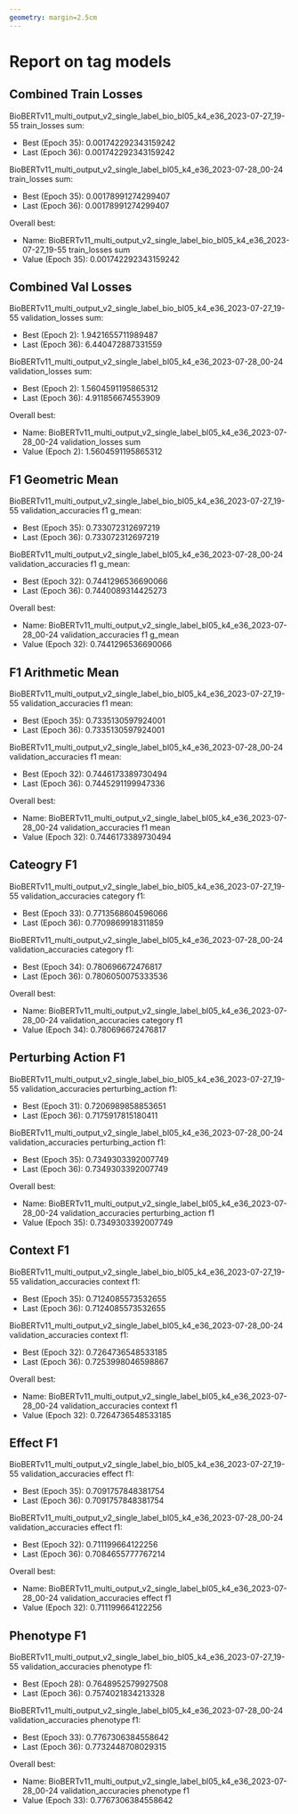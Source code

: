 ```yaml
---
geometry: margin=2.5cm
---
```


# Report on tag models


## Combined Train Losses

BioBERTv11_multi_output_v2_single_label_bio_bl05_k4_e36_2023-07-27_19-55 train_losses sum:

* Best (Epoch 35): 0.001742292343159242
* Last (Epoch 36): 0.001742292343159242

BioBERTv11_multi_output_v2_single_label_bl05_k4_e36_2023-07-28_00-24 train_losses sum:

* Best (Epoch 35): 0.00178991274299407
* Last (Epoch 36): 0.00178991274299407

Overall best:

* Name: BioBERTv11_multi_output_v2_single_label_bio_bl05_k4_e36_2023-07-27_19-55 train_losses sum
* Value (Epoch 35): 0.001742292343159242


## Combined Val Losses

BioBERTv11_multi_output_v2_single_label_bio_bl05_k4_e36_2023-07-27_19-55 validation_losses sum:

* Best (Epoch 2): 1.9421655711989487
* Last (Epoch 36): 6.440472887331559

BioBERTv11_multi_output_v2_single_label_bl05_k4_e36_2023-07-28_00-24 validation_losses sum:

* Best (Epoch 2): 1.5604591195865312
* Last (Epoch 36): 4.911856674553909

Overall best:

* Name: BioBERTv11_multi_output_v2_single_label_bl05_k4_e36_2023-07-28_00-24 validation_losses sum
* Value (Epoch 2): 1.5604591195865312


## F1 Geometric Mean

BioBERTv11_multi_output_v2_single_label_bio_bl05_k4_e36_2023-07-27_19-55 validation_accuracies f1 g_mean:

* Best (Epoch 35): 0.733072312697219
* Last (Epoch 36): 0.733072312697219

BioBERTv11_multi_output_v2_single_label_bl05_k4_e36_2023-07-28_00-24 validation_accuracies f1 g_mean:

* Best (Epoch 32): 0.7441296536690066
* Last (Epoch 36): 0.7440089314425273

Overall best:

* Name: BioBERTv11_multi_output_v2_single_label_bl05_k4_e36_2023-07-28_00-24 validation_accuracies f1 g_mean
* Value (Epoch 32): 0.7441296536690066


## F1 Arithmetic Mean

BioBERTv11_multi_output_v2_single_label_bio_bl05_k4_e36_2023-07-27_19-55 validation_accuracies f1 mean:

* Best (Epoch 35): 0.7335130597924001
* Last (Epoch 36): 0.7335130597924001

BioBERTv11_multi_output_v2_single_label_bl05_k4_e36_2023-07-28_00-24 validation_accuracies f1 mean:

* Best (Epoch 32): 0.7446173389730494
* Last (Epoch 36): 0.7445291199947336

Overall best:

* Name: BioBERTv11_multi_output_v2_single_label_bl05_k4_e36_2023-07-28_00-24 validation_accuracies f1 mean
* Value (Epoch 32): 0.7446173389730494


## Cateogry F1

BioBERTv11_multi_output_v2_single_label_bio_bl05_k4_e36_2023-07-27_19-55 validation_accuracies category f1:

* Best (Epoch 33): 0.7713568604596066
* Last (Epoch 36): 0.7709869918311859

BioBERTv11_multi_output_v2_single_label_bl05_k4_e36_2023-07-28_00-24 validation_accuracies category f1:

* Best (Epoch 34): 0.780696672476817
* Last (Epoch 36): 0.7806050075333536

Overall best:

* Name: BioBERTv11_multi_output_v2_single_label_bl05_k4_e36_2023-07-28_00-24 validation_accuracies category f1
* Value (Epoch 34): 0.780696672476817


## Perturbing Action F1

BioBERTv11_multi_output_v2_single_label_bio_bl05_k4_e36_2023-07-27_19-55 validation_accuracies perturbing_action f1:

* Best (Epoch 31): 0.7206989858853651
* Last (Epoch 36): 0.7175917815180411

BioBERTv11_multi_output_v2_single_label_bl05_k4_e36_2023-07-28_00-24 validation_accuracies perturbing_action f1:

* Best (Epoch 35): 0.7349303392007749
* Last (Epoch 36): 0.7349303392007749

Overall best:

* Name: BioBERTv11_multi_output_v2_single_label_bl05_k4_e36_2023-07-28_00-24 validation_accuracies perturbing_action f1
* Value (Epoch 35): 0.7349303392007749


## Context F1

BioBERTv11_multi_output_v2_single_label_bio_bl05_k4_e36_2023-07-27_19-55 validation_accuracies context f1:

* Best (Epoch 35): 0.7124085573532655
* Last (Epoch 36): 0.7124085573532655

BioBERTv11_multi_output_v2_single_label_bl05_k4_e36_2023-07-28_00-24 validation_accuracies context f1:

* Best (Epoch 32): 0.7264736548533185
* Last (Epoch 36): 0.7253998046598867

Overall best:

* Name: BioBERTv11_multi_output_v2_single_label_bl05_k4_e36_2023-07-28_00-24 validation_accuracies context f1
* Value (Epoch 32): 0.7264736548533185


## Effect F1

BioBERTv11_multi_output_v2_single_label_bio_bl05_k4_e36_2023-07-27_19-55 validation_accuracies effect f1:

* Best (Epoch 35): 0.7091757848381754
* Last (Epoch 36): 0.7091757848381754

BioBERTv11_multi_output_v2_single_label_bl05_k4_e36_2023-07-28_00-24 validation_accuracies effect f1:

* Best (Epoch 32): 0.711199664122256
* Last (Epoch 36): 0.7084655777767214

Overall best:

* Name: BioBERTv11_multi_output_v2_single_label_bl05_k4_e36_2023-07-28_00-24 validation_accuracies effect f1
* Value (Epoch 32): 0.711199664122256


## Phenotype F1

BioBERTv11_multi_output_v2_single_label_bio_bl05_k4_e36_2023-07-27_19-55 validation_accuracies phenotype f1:

* Best (Epoch 28): 0.7648952579927508
* Last (Epoch 36): 0.7574021834213328

BioBERTv11_multi_output_v2_single_label_bl05_k4_e36_2023-07-28_00-24 validation_accuracies phenotype f1:

* Best (Epoch 33): 0.7767306384558642
* Last (Epoch 36): 0.7732448708029315

Overall best:

* Name: BioBERTv11_multi_output_v2_single_label_bl05_k4_e36_2023-07-28_00-24 validation_accuracies phenotype f1
* Value (Epoch 33): 0.7767306384558642